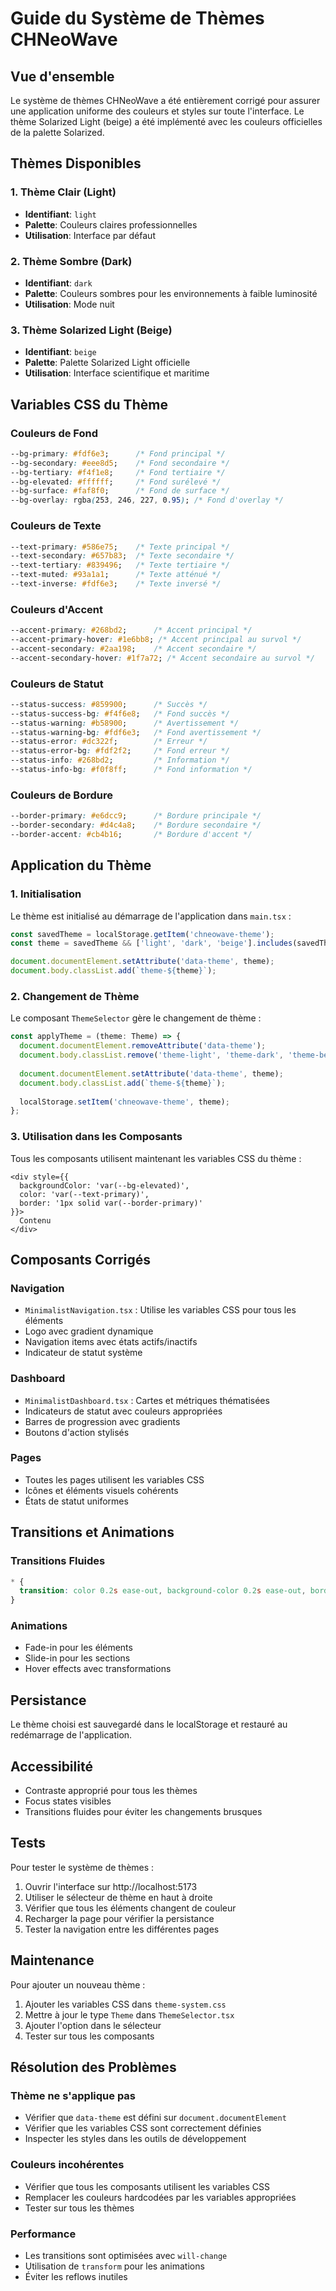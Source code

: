 # Guide du Système de Thèmes CHNeoWave

## Vue d'ensemble

Le système de thèmes CHNeoWave a été entièrement corrigé pour assurer une application uniforme des couleurs et styles sur toute l'interface. Le thème Solarized Light (beige) a été implémenté avec les couleurs officielles de la palette Solarized.

## Thèmes Disponibles

### 1. Thème Clair (Light)
- **Identifiant**: `light`
- **Palette**: Couleurs claires professionnelles
- **Utilisation**: Interface par défaut

### 2. Thème Sombre (Dark)
- **Identifiant**: `dark`
- **Palette**: Couleurs sombres pour les environnements à faible luminosité
- **Utilisation**: Mode nuit

### 3. Thème Solarized Light (Beige)
- **Identifiant**: `beige`
- **Palette**: Palette Solarized Light officielle
- **Utilisation**: Interface scientifique et maritime

## Variables CSS du Thème

### Couleurs de Fond
```css
--bg-primary: #fdf6e3;      /* Fond principal */
--bg-secondary: #eee8d5;    /* Fond secondaire */
--bg-tertiary: #f4f1e8;     /* Fond tertiaire */
--bg-elevated: #ffffff;     /* Fond surélevé */
--bg-surface: #faf8f0;      /* Fond de surface */
--bg-overlay: rgba(253, 246, 227, 0.95); /* Fond d'overlay */
```

### Couleurs de Texte
```css
--text-primary: #586e75;    /* Texte principal */
--text-secondary: #657b83;  /* Texte secondaire */
--text-tertiary: #839496;   /* Texte tertiaire */
--text-muted: #93a1a1;      /* Texte atténué */
--text-inverse: #fdf6e3;    /* Texte inversé */
```

### Couleurs d'Accent
```css
--accent-primary: #268bd2;      /* Accent principal */
--accent-primary-hover: #1e6bb8; /* Accent principal au survol */
--accent-secondary: #2aa198;    /* Accent secondaire */
--accent-secondary-hover: #1f7a72; /* Accent secondaire au survol */
```

### Couleurs de Statut
```css
--status-success: #859900;      /* Succès */
--status-success-bg: #f4f6e8;   /* Fond succès */
--status-warning: #b58900;      /* Avertissement */
--status-warning-bg: #fdf6e3;   /* Fond avertissement */
--status-error: #dc322f;        /* Erreur */
--status-error-bg: #fdf2f2;     /* Fond erreur */
--status-info: #268bd2;         /* Information */
--status-info-bg: #f0f8ff;      /* Fond information */
```

### Couleurs de Bordure
```css
--border-primary: #e6dcc9;      /* Bordure principale */
--border-secondary: #d4c4a8;    /* Bordure secondaire */
--border-accent: #cb4b16;       /* Bordure d'accent */
```

## Application du Thème

### 1. Initialisation
Le thème est initialisé au démarrage de l'application dans `main.tsx` :
```typescript
const savedTheme = localStorage.getItem('chneowave-theme');
const theme = savedTheme && ['light', 'dark', 'beige'].includes(savedTheme) ? savedTheme : 'light';

document.documentElement.setAttribute('data-theme', theme);
document.body.classList.add(`theme-${theme}`);
```

### 2. Changement de Thème
Le composant `ThemeSelector` gère le changement de thème :
```typescript
const applyTheme = (theme: Theme) => {
  document.documentElement.removeAttribute('data-theme');
  document.body.classList.remove('theme-light', 'theme-dark', 'theme-beige');
  
  document.documentElement.setAttribute('data-theme', theme);
  document.body.classList.add(`theme-${theme}`);
  
  localStorage.setItem('chneowave-theme', theme);
};
```

### 3. Utilisation dans les Composants
Tous les composants utilisent maintenant les variables CSS du thème :
```tsx
<div style={{
  backgroundColor: 'var(--bg-elevated)',
  color: 'var(--text-primary)',
  border: '1px solid var(--border-primary)'
}}>
  Contenu
</div>
```

## Composants Corrigés

### Navigation
- `MinimalistNavigation.tsx` : Utilise les variables CSS pour tous les éléments
- Logo avec gradient dynamique
- Navigation items avec états actifs/inactifs
- Indicateur de statut système

### Dashboard
- `MinimalistDashboard.tsx` : Cartes et métriques thématisées
- Indicateurs de statut avec couleurs appropriées
- Barres de progression avec gradients
- Boutons d'action stylisés

### Pages
- Toutes les pages utilisent les variables CSS
- Icônes et éléments visuels cohérents
- États de statut uniformes

## Transitions et Animations

### Transitions Fluides
```css
* {
  transition: color 0.2s ease-out, background-color 0.2s ease-out, border-color 0.2s ease-out;
}
```

### Animations
- Fade-in pour les éléments
- Slide-in pour les sections
- Hover effects avec transformations

## Persistance

Le thème choisi est sauvegardé dans le localStorage et restauré au redémarrage de l'application.

## Accessibilité

- Contraste approprié pour tous les thèmes
- Focus states visibles
- Transitions fluides pour éviter les changements brusques

## Tests

Pour tester le système de thèmes :

1. Ouvrir l'interface sur http://localhost:5173
2. Utiliser le sélecteur de thème en haut à droite
3. Vérifier que tous les éléments changent de couleur
4. Recharger la page pour vérifier la persistance
5. Tester la navigation entre les différentes pages

## Maintenance

Pour ajouter un nouveau thème :

1. Ajouter les variables CSS dans `theme-system.css`
2. Mettre à jour le type `Theme` dans `ThemeSelector.tsx`
3. Ajouter l'option dans le sélecteur
4. Tester sur tous les composants

## Résolution des Problèmes

### Thème ne s'applique pas
- Vérifier que `data-theme` est défini sur `document.documentElement`
- Vérifier que les variables CSS sont correctement définies
- Inspecter les styles dans les outils de développement

### Couleurs incohérentes
- Vérifier que tous les composants utilisent les variables CSS
- Remplacer les couleurs hardcodées par les variables appropriées
- Tester sur tous les thèmes

### Performance
- Les transitions sont optimisées avec `will-change`
- Utilisation de `transform` pour les animations
- Éviter les reflows inutiles

